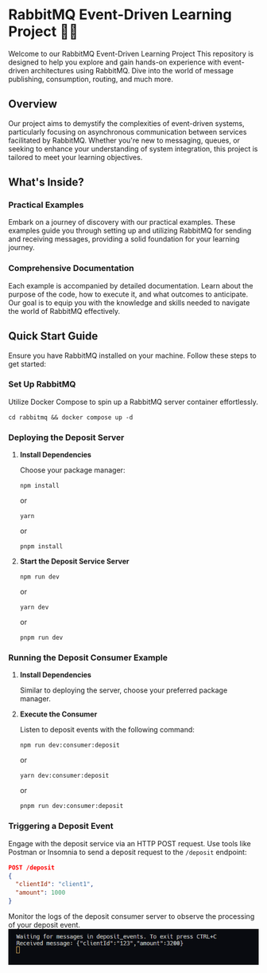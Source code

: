 # RabbitMQ Event-Driven Learning Project 🐰🚀

Welcome to our RabbitMQ Event-Driven Learning Project This repository is designed to help you explore and gain hands-on experience with event-driven architectures using RabbitMQ. Dive into the world of message publishing, consumption, routing, and much more.

## Overview

Our project aims to demystify the complexities of event-driven systems, particularly focusing on asynchronous communication between services facilitated by RabbitMQ. Whether you're new to messaging, queues, or seeking to enhance your understanding of system integration, this project is tailored to meet your learning objectives.

## What's Inside?

### Practical Examples

Embark on a journey of discovery with our practical examples. These examples guide you through setting up and utilizing RabbitMQ for sending and receiving messages, providing a solid foundation for your learning journey.

### Comprehensive Documentation

Each example is accompanied by detailed documentation. Learn about the purpose of the code, how to execute it, and what outcomes to anticipate. Our goal is to equip you with the knowledge and skills needed to navigate the world of RabbitMQ effectively.

## Quick Start Guide

Ensure you have RabbitMQ installed on your machine. Follow these steps to get started:

### Set Up RabbitMQ

Utilize Docker Compose to spin up a RabbitMQ server container effortlessly.

```shell
cd rabbitmq && docker compose up -d
```

### Deploying the Deposit Server

1. **Install Dependencies**

   Choose your package manager:
   
   ```shell
   npm install
   ```
   or
   
   ```shell
   yarn
   ```
   or
   
   ```shell
   pnpm install
   ```

2. **Start the Deposit Service Server**

   ```shell
   npm run dev
   ```
   or
   
   ```shell
   yarn dev
   ```
   or
   
   ```shell
   pnpm run dev
   ```

### Running the Deposit Consumer Example

1. **Install Dependencies**

   Similar to deploying the server, choose your preferred package manager.

2. **Execute the Consumer**

   Listen to deposit events with the following command:

   ```shell
   npm run dev:consumer:deposit
   ```
   or
   
   ```shell
   yarn dev:consumer:deposit
   ```
   or
   
   ```shell
   pnpm run dev:consumer:deposit
   ```

### Triggering a Deposit Event

Engage with the deposit service via an HTTP POST request. Use tools like Postman or Insomnia to send a deposit request to the `/deposit` endpoint:

```json
POST /deposit
{
  "clientId": "client1",
  "amount": 1000
}
```

Monitor the logs of the deposit consumer server to observe the processing of your deposit event.
![Exemplo consumidor](consumer-example.png)
